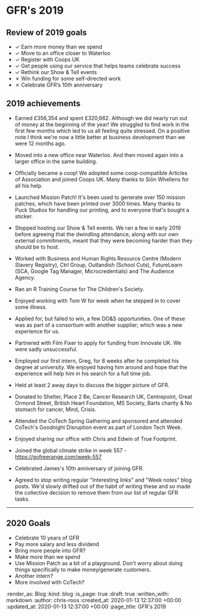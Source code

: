 # GFR's 2019

## Review of 2019 goals

- ✓ Earn more money than we spend
- ✓ Move to an office closer to Waterloo
- ✓ Register with Coops UK
- ✓ Get people using our service that helps teams celebrate success
- ✓ Rethink our Show & Tell events
- ✗ Win funding for some self-directed work
- ✗ Celebrate GFR’s 10th anniversary

## 2019 achievements

- Earned £356,354 and spent £320,662. Although we did nearly run out of money at the beginning of the year! We struggled to find work in the first few months which led to us all feeling quite stressed. On a positive note I think we're now a little better at business development than we were 12 months ago.

- Moved into a new office near Waterloo. And then moved again into a larger office in the same building.

- Officially became a coop! We adopted some coop-compatible Articles of Association and joined Coops UK. Many thanks to Siôn Whellens for all his help.

- Launched Mission Patch! It's been used to generate over 150 mission patches, which have been printed over 3000 times. Many thanks to Puck Studios for handling our printing, and to everyone that's bought a sticker.

- Stopped hosting our Show & Tell events. We ran a few in early 2019 before agreeing that the dwindling attendance, along with our own external commitments, meant that they were becoming harder than they should be to host.

- Worked with Business and Human Rights Resource Centre (Modern Slavery Registry), Ctrl Group, Outlandish (School Cuts), FutureLearn (SCA, Google Tag Manager, Microcredentials) and The Audience Agency.

- Ran an R Training Course for The Children's Society.

- Enjoyed working with Tom W for week when he stepped in to cover some illness.

- Applied for, but failed to win, a few DO&S opportunities. One of these was as part of a consortium with another supplier; which was a new experience for us.

- Partnered with Film Fixer to apply for funding from Innovate UK. We were sadly unsuccessful.

- Employed our first intern, Greg, for 8 weeks after he completed his degree at university. We enjoyed having him around and hope that the experience will help him in his search for a full time job.

- Held at least 2 away days to discuss the bigger picture of GFR.

- Donated to Shelter, Place 2 Be, Cancer Research UK, Centrepoint, Great Ormond Street, British Heart Foundation, MS Society, Barts charity & No stomach for cancer, Mind, Crisis.

- Attended the CoTech Spring Gathering and sponsored and attended CoTech's Goodnight Disruption event as part of London Tech Week.

- Enjoyed sharing our office with Chris and Edwin of True Footprint.

- Joined the global climate strike in week 557 - https://gofreerange.com/week-557

- Celebrated James's 10th anniversary of joining GFR.

- Agreed to stop writing regular "Interesting links" and "Week notes" blog posts. We'd slowly drifted out of the habit of writing these and so made the collective decision to remove them from our list of regular GFR tasks.

---

## 2020 Goals

- Celebrate 10 years of GFR
- Pay more salary and less dividend
- Bring more people into GFR?
- Make more than we spend
- Use Mission Patch as a bit of a playground. Don't worry about doing things specifically to make money/generate customers.
- Another intern?
- More involved with CoTech?

:render_as: Blog
:kind: blog
:is_page: true
:draft: true
:written_with: markdown
:author: chris-roos
:created_at: 2020-01-13 12:37:00 +00:00
:updated_at: 2020-01-13 12:37:00 +00:00
:page_title: GFR's 2019
